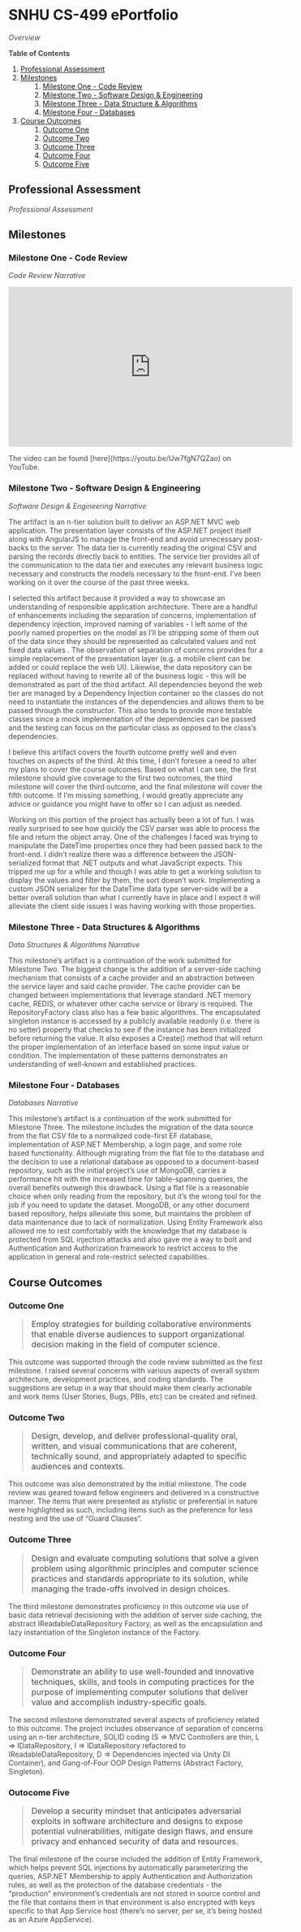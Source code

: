 <style>
	.inner {
		width:  50%;
	}

	.inner > header {
		text-align: center;
	}

	p.embed-wrapper {
		text-align: center;
	}

	ol > li > ol {
		margin-left: 20px;
	}

	p {
		color: #484848;
	}

	blockquote {
		font-size: 1rem;
		border-color: #dadada;
	}
</style>

# SNHU CS-499 ePortfolio

_Overview_

**Table of Contents**

1. [Professional Assessment](#professional-assessment)
2. [Milestones](#milestones)
   1. [Milestone One - Code Review](#milestone-one---code-review)
   2. [Milestone Two - Software Design & Engineering](#milestone-two---software-design--engineering)
   3. [Milestone Three - Data Structure & Algorithms](#milestone-three---data-structure--algorithms)
   4. [Milestone Four - Databases](#milestone-four---databases)
3. [Course Outcomes](#course-outcomes)
   1. [Outcome One](#outcome-one)
   2. [Outcome Two](#outcome-two)
   3. [Outcome Three](#outcome-three)
   4. [Outcome Four](#outcome-four)
   5. [Outcome Five](#outcome-five)

## Professional Assessment

_Professional Assessment_



## Milestones


### Milestone One - Code Review

_Code Review Narrative_

<p class="embed-wrapper">
	<iframe width="560" height="315" src="https://www.youtube.com/embed/Uw7fgN7QZao" title="YouTube video player" frameborder="0" allow="accelerometer; autoplay; clipboard-write; encrypted-media; gyroscope; picture-in-picture" allowfullscreen></iframe>
</p>

<p>The video can be found [here](https://youtu.be/Uw7fgN7QZao) on YouTube.</p>

### Milestone Two - Software Design & Engineering

_Software Design & Engineering Narrative_

The artifact is an n-tier solution built to deliver an ASP.NET MVC web application. The presentation layer consists of the ASP.NET project itself along with AngularJS to manage the front-end and avoid unnecessary post-backs to the server. The data tier is currently reading the original CSV and parsing the records directly back to entities. The service tier provides all of the communication to the data tier and executes any relevant business logic necessary and constructs the models necessary to the front-end. I’ve been working on it over the course of the past three weeks.

I selected this artifact because it provided a way to showcase an understanding of responsible application architecture. There are a handful of enhancements including the separation of concerns, implementation of dependency injection, improved naming of variables - I left some of the poorly named properties on the model as I’ll be stripping some of them out of the data since they should be represented as calculated values and not fixed data values . The observation of separation of concerns provides for a simple replacement of the presentation layer (e.g. a mobile client can be added or could replace the web UI). Likewise, the data repository can be replaced without having to rewrite all of the business logic - this will be demonstrated as part of the third artifact. All dependencies beyond the web tier are managed by a Dependency Injection container so the classes do not need to instantiate the instances of the dependencies and allows them to be passed through the constructor. This also tends to provide more testable classes since a mock implementation of the dependencies can be passed and the testing can focus on the particular class as opposed to the class’s dependencies.

I believe this artifact covers the fourth outcome pretty well and even touches on aspects of the third. At this time, I don’t foresee a need to alter my plans to cover the course outcomes. Based on what I can see, the first milestone should give coverage to the first two outcomes, the third milestone will cover the third outcome, and the final milestone will cover the fifth outcome. If I’m missing something, I would greatly appreciate any advice or guidance you might have to offer so I can adjust as needed.

Working on this portion of the project has actually been a lot of fun. I was really surprised to see how quickly the CSV parser was able to process the file and return the object array. One of the challenges I faced was trying to manipulate the DateTime properties once they had been passed back to the front-end. I didn’t realize there was a difference between the JSON-serialized format that .NET outputs and what JavaScript expects. This tripped me up for a while and though I was able to get a working solution to display the values and filter by them, the sort doesn’t work. Implementing a custom JSON serializer for the DateTime data type server-side will be a better overall solution than what I currently have in place and I expect it will alleviate the client side issues I was having working with those properties.


### Milestone Three - Data Structures & Algorithms

_Data Structures & Algorithms Narrative_

This milestone’s artifact is a continuation of the work submitted for Milestone Two. The biggest change is the addition of a server-side caching mechanism that consists of a cache provider and an abstraction between the service layer and said cache provider. The cache provider can be changed between implementations that leverage standard .NET memory cache, REDIS, or whatever other cache service or library is required. The RepositoryFactory class also has a few basic algorithms. The encapsulated singleton instance is accessed by a publicly available readonly (i.e. there is no setter) property that checks to see if the instance has been initialized before returning the value. It also exposes a Create() method that will return the proper implementation of an interface based on some input value or condition. The implementation of these patterns demonstrates an understanding of well-known and established practices.


### Milestone Four - Databases

_Databases Narrative_

This milestone’s artifact is a continuation of the work submitted for Milestone Three. The milestone includes the migration of the data source from the flat CSV file to a normalized code-first EF database, implementation of ASP.NET Membership, a login page, and some role based functionality. Although migrating from the flat file to the database and the decision to use a relational database as opposed to a document-based repository, such as the initial project’s use of MongoDB, carries a performance hit with the increased time for table-spanning queries, the overall benefits outweigh this drawback. Using a flat file is a reasonable choice when only reading from the repository, but it’s the wrong tool for the job if you need to update the dataset. MongoDB, or any other document based repository, helps alleviate this some, but maintains the problem of data maintenance due to lack of normalization. Using Entity Framework also allowed me to rest comfortably with the knowledge that my database is protected from SQL injection attacks and also gave me a way to bolt and Authentication and Authorization framework to restrict access to the application in general and role-restrict selected capabilities.


## Course Outcomes



### Outcome One

>Employ strategies for building collaborative environments that enable diverse audiences to support organizational decision making in the field of computer science.

This outcome was supported through the code review submitted as the first milestone. I raised several concerns with various aspects of overall system architecture, development practices, and coding standards. The suggestions are setup in a way that should make them clearly actionable and work items (User Stories, Bugs, PBIs, etc) can be created and refined.


### Outcome Two

> Design, develop, and deliver professional-quality oral, written, and visual communications that are coherent, technically sound, and appropriately adapted to specific audiences and contexts.

This outcome was also demonstrated by the initial milestone. The code review was geared toward fellow engineers and delivered in a constructive manner. The items that were presented as stylistic or preferential in nature were highlighted as such, including items such as the preference for less nesting and the use of “Guard Clauses”.


### Outcome Three

> Design and evaluate computing solutions that solve a given problem using algorithmic principles and computer science practices and standards appropriate to its solution, while managing the trade-offs involved in design choices.

The third milestone demonstrates proficiency in this outcome via use of basic data retrieval decisioning with the addition of server side caching, the abstract IReadableDataRepository Factory, as well as the encapsulation and lazy instantiation of the Singleton instance of the Factory.


### Outcome Four

> Demonstrate an ability to use well-founded and innovative techniques, skills, and tools in computing practices for the purpose of implementing computer solutions that deliver value and accomplish industry-specific goals.

The second milestone demonstrated several aspects of proficiency related to this outcome. The project includes observance of separation of concerns using an n-tier architecture, SOLID coding (S => MVC Controllers are thin, L =>  IDataRepository, I => IDataRepository refactored to IReadableDataRepository, D => Dependencies injected via Unity DI Container), and Gang-of-Four OOP Design Patterns (Abstract Factory, Singleton). 


### Outocome Five

> Develop a security mindset that anticipates adversarial exploits in software architecture and designs to expose potential vulnerabilities, mitigate design flaws, and ensure privacy and enhanced security of data and resources.

The final milestone of the course included the addition of Entity Framework, which helps prevent SQL injections by automatically parameterizing the queries, ASP.NET Membership to apply Authentication and Authorization rules, as well as the protection of the database credentials - the “production” environment’s credentials are not stored in source control and the file that contains them in that environment is also encrypted with keys specific to that App Service host (there’s no server, per se, it’s being hosted as an Azure AppService).